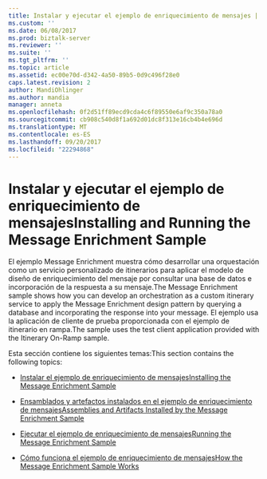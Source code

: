 ```yaml
---
title: Instalar y ejecutar el ejemplo de enriquecimiento de mensajes | Documentos de Microsoft
ms.custom: ''
ms.date: 06/08/2017
ms.prod: biztalk-server
ms.reviewer: ''
ms.suite: ''
ms.tgt_pltfrm: ''
ms.topic: article
ms.assetid: ec00e70d-d342-4a50-89b5-0d9c496f28e0
caps.latest.revision: 2
author: MandiOhlinger
ms.author: mandia
manager: anneta
ms.openlocfilehash: 0f2d51ff89ecd9cda4c6f89550e6af9c350a78a0
ms.sourcegitcommit: cb908c540d8f1a692d01dc8f313e16cb4b4e696d
ms.translationtype: MT
ms.contentlocale: es-ES
ms.lasthandoff: 09/20/2017
ms.locfileid: "22294868"
---
```

# <a name="installing-and-running-the-message-enrichment-sample"></a><span data-ttu-id="4ed54-102">Instalar y ejecutar el ejemplo de enriquecimiento de mensajes</span><span class="sxs-lookup"><span data-stu-id="4ed54-102">Installing and Running the Message Enrichment Sample</span></span>
<span data-ttu-id="4ed54-103">El ejemplo Message Enrichment muestra cómo desarrollar una orquestación como un servicio personalizado de itinerarios para aplicar el modelo de diseño de enriquecimiento del mensaje por consultar una base de datos e incorporación de la respuesta a su mensaje.</span><span class="sxs-lookup"><span data-stu-id="4ed54-103">The Message Enrichment sample shows how you can develop an orchestration as a custom itinerary service to apply the Message Enrichment design pattern by querying a database and incorporating the response into your message.</span></span> <span data-ttu-id="4ed54-104">El ejemplo usa la aplicación de cliente de prueba proporcionada con el ejemplo de itinerario en rampa.</span><span class="sxs-lookup"><span data-stu-id="4ed54-104">The sample uses the test client application provided with the Itinerary On-Ramp sample.</span></span>  
  
 <span data-ttu-id="4ed54-105">Esta sección contiene los siguientes temas:</span><span class="sxs-lookup"><span data-stu-id="4ed54-105">This section contains the following topics:</span></span>  
  
-   [<span data-ttu-id="4ed54-106">Instalar el ejemplo de enriquecimiento de mensajes</span><span class="sxs-lookup"><span data-stu-id="4ed54-106">Installing the Message Enrichment Sample</span></span>](../esb-toolkit/installing-the-message-enrichment-sample.md)  
  
-   [<span data-ttu-id="4ed54-107">Ensamblados y artefactos instalados en el ejemplo de enriquecimiento de mensajes</span><span class="sxs-lookup"><span data-stu-id="4ed54-107">Assemblies and Artifacts Installed by the Message Enrichment Sample</span></span>](../esb-toolkit/assemblies-and-artifacts-installed-by-the-message-enrichment-sample.md)  
  
-   [<span data-ttu-id="4ed54-108">Ejecutar el ejemplo de enriquecimiento de mensajes</span><span class="sxs-lookup"><span data-stu-id="4ed54-108">Running the Message Enrichment Sample</span></span>](../esb-toolkit/running-the-message-enrichment-sample.md)  
  
-   [<span data-ttu-id="4ed54-109">Cómo funciona el ejemplo de enriquecimiento de mensajes</span><span class="sxs-lookup"><span data-stu-id="4ed54-109">How the Message Enrichment Sample Works</span></span>](../esb-toolkit/how-the-message-enrichment-sample-works.md)